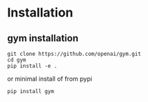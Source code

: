 # Installation

## gym installation 

```
git clone https://github.com/openai/gym.git
cd gym
pip install -e .
```
or minimal install of from pypi
```
pip install gym
```
